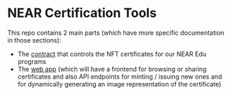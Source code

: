 # NEAR Certification Tools

This repo contains 2 main parts (which have more specific documentation in those sections):

- The [contract](data-contract) that controls the NFT certificates for our NEAR Edu programs
- The [web app](web-app) (which will have a frontend for browsing or sharing certificates and also API endpoints for minting / issuing new ones and for dynamically generating an image representation of the certificate)
